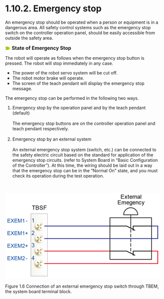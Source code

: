 ﻿# 1.10.2. Emergency stop

An emergency stop should be operated when a person or equipment is in a dangerous area. All safety control systems such as the emergency stop switch on the controller operation panel, should be easily accessible from outside the safety area.

![](../../_assets/말머리이미지.png)<font size = 3> **State of Emergency Stop** </font><br>

The robot will operate as follows when the emergency stop button is pressed.
The robot will stop immediately in any case.

<ol style="list-style-type:square" start="1">
		<li>
            The power of the robot servo system will be cut off.
        </li>		
		<li>
            The robot motor brake will operate.
        </li>	  
        <li>
        	The screen of the teach pendant will display the emergency stop message.
        </li>
</ol>


The emergency stop can be performed in the following two ways.

<ol style="list-style-type:decimal" start="1">
		<li>
Emergency stop by the operation panel and by the teach pendant (default)<br><br>
The emergency stop buttons are on the controller operation panel and teach pendant respectively.
        </li><br>
<li>
            Emergency stop by an external system<br><br>
            An external emergency stop system (switch, etc.) can be connected to the safety electric circuit based on the standard for application of the emergency stop circuits. (refer to System Board in “Basic Configuration of the Controller”). At this time, the wiring should be laid out in a way that the emergency stop can be in the “Normal On” state, and you must check its operation during the test operation.<br><br>
</li><br>
</ol>


![](../../_assets/그림_1.6_시스템보드_터미널블록_TBEM를_통한_외부비상정지스위치의연결.png)

Figure 1.6 Connection of an external emergency stop switch through TBEM, the system board terminal block.